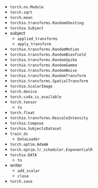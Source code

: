 - `torch.nn.Module`
- `torch.sqrt`
- `torch.mean`
- `torchio.transforms.RandomGhosting`
- `torchio.Subject`
- subject
    - `applied_transforms`
    - `apply_transform`
- `torchio.transforms.RandomMotion`
- `torchio.transforms.RandomBiasField`
- `torchio.transforms.RandomSpike`
- `torchio.transforms.RandomGamma`
- `torchio.transforms.RandomNoise`
- `torchio.transforms.RandomTransform`
- `torchio.transforms.SpatialTransform`
- `torchio.ScalarImage`
- `torch.device`
- `torch.cuda.is_available`
- `torch.tensor`
    - `to`
- `torch.float`
- `torchio.transforms.RescaleIntensity`
- `torchio.Compose`
- `torchio.SubjectsDataset`
- `train_ds`
    - `DataLoader`
- `torch.optim.AdamW`
- `torch.optim.lr_scheduler.ExponentialR`
- `torchio.DATA`
    - `to`
- writer
    - `add_scalar`
    - `close`
- `torch.save`
